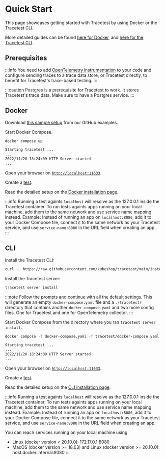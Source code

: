 # Quick Start

This page showcases getting started with Tracetest by using Docker or the Tracetest CLI.

More detailed guides can be found [here for Docker](./docker), and [here for the Tracetest CLI](./cli).

## Prerequisites

:::info
You need to add [OpenTelemetry instrumentation](https://opentelemetry.io/docs/instrumentation/) to your code and configure sending traces to a trace data store, or Tracetest directly, to benefit for Tracetest's trace-based testing.
:::

:::caution
Postgres is a prerequisite for Tracetest to work. It stores Tracetest's trace data. Make sure to have a Postgres service.
:::

## Docker

Download [this sample setup](https://github.com/kubeshop/tracetest/tree/main/examples/collector) from our GitHub examples.

Start Docker Compose.

```bash
docker compose up
```

```bash title="Condensed expected output from the Tracetest container:"
Starting tracetest ...
...
2022/11/28 18:24:09 HTTP Server started
...
```

Open your browser on [`http://localhost:11633`](http://localhost:11633).

Create a [test](../web-ui/creating-tests.md).

Read the detailed setup on the [Docker installation page](./docker).

:::info
Running a test againts `localhost` will resolve as the 127.0.0.1 inside the Tracetest container. To run tests againts apps running on your local machine, add them to the same network and use service name mapping instead. Example: Instead of running an app on `localhost:8080`, add it to your Docker Compose file, connect it to the same network as your Tracetest service, and use `service-name:8080` in the URL field when creating an app.
:::

## CLI

Install the Tracetest CLI:

```bash
curl -L https://raw.githubusercontent.com/kubeshop/tracetest/main/install-cli.sh | bash
```

Install the Tracetest server:

```bash
tracetest server install
```

:::note
Follow the prompts and continue with all the default settings.
This will generate an empty `docker-compose.yaml` file and a `./tracetest/` directory that contains another `docker-compose.yaml` and two more config files. One for Tracetest and one for OpenTelemetry collector.
:::

Start Docker Compose from the directory where you ran `tracetest server install`.

```bash
docker compose -f docker-compose.yaml -f tracetest/docker-compose.yaml up -d
```

```bash title="Condensed expected output from the Tracetest container:"
Starting tracetest ...
...
2022/11/28 18:24:09 HTTP Server started
...
```

Open your browser on [`http://localhost:11633`](http://localhost:11633).

Create a [test](../web-ui/creating-tests.md).

Read the detailed setup on the [CLI installation page](./cli).

:::info
Running a test againts `localhost` will resolve as the 127.0.0.1 inside the Tracetest container. To run tests againts apps running on your local machine, add them to the same network and use service name mapping instead. Example: Instead of running an app on `localhost:8080`, add it to your Docker Compose file, connect it to the same network as your Tracetest service, and use `service-name:8080` in the URL field when creating an app.

You can reach services running on your local machine using:

- Linux (docker version < 20.10.0): 172.17.0.1:8080
- MacOS (docker version >= 18.03) and Linux (docker version >= 20.10.0): host.docker.internal:8080
:::